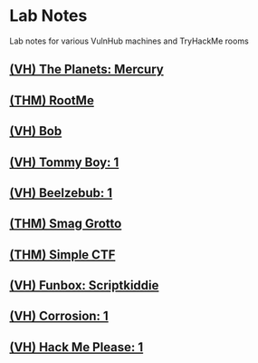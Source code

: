 # Lab Notes
Lab notes for various VulnHub machines and TryHackMe rooms

## [(VH) The Planets: Mercury](./Labs/Mercury.md)

## [(THM) RootMe](./Labs/RootMe.md)

## [(VH) Bob](./Labs/Bob.md)

## [(VH) Tommy Boy: 1](./Labs/Tommy.md)

## [(VH) Beelzebub: 1](./Labs/Beelzebub.md)

## [(THM) Smag Grotto](./Labs/SmagGrotto.md)

## [(THM) Simple CTF](./Labs/SimpleCTF.md)

## [(VH) Funbox: Scriptkiddie](./Labs/Funbox.md)

## [(VH) Corrosion: 1](./Labs/Corrosion.md)

## [(VH) Hack Me Please: 1](./Labs/HackMePlease.md)